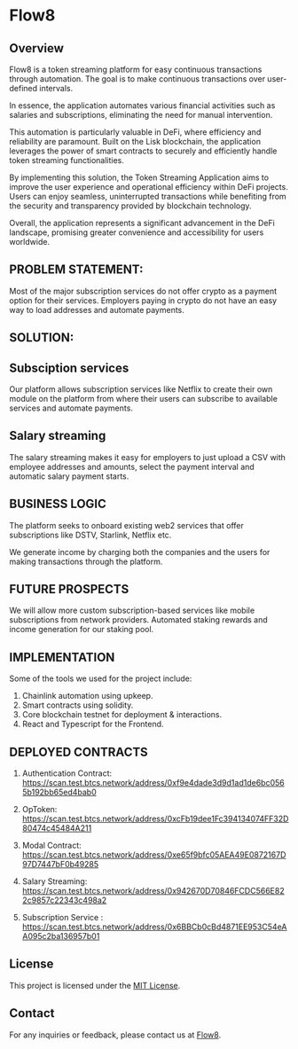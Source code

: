 # Flow8

## Overview

Flow8 is a token streaming platform for easy continuous transactions through automation. The goal is to make continuous transactions over user-defined intervals.

In essence, the application automates various financial activities such as salaries and subscriptions, eliminating the need for manual intervention.

This automation is particularly valuable in DeFi, where efficiency and reliability are paramount.
Built on the Lisk blockchain, the application leverages the power of smart contracts to securely and efficiently handle token streaming functionalities.

By implementing this solution, the Token Streaming Application aims to improve the user experience and operational efficiency within DeFi projects. Users can enjoy seamless, uninterrupted transactions while benefiting from the security and transparency provided by blockchain technology.

Overall, the application represents a significant advancement in the DeFi landscape, promising greater convenience and accessibility for users worldwide.

## PROBLEM STATEMENT:

Most of the major subscription services do not offer crypto as a payment option for their services.
Employers paying in crypto do not have an easy way to load addresses and automate payments.

## SOLUTION:

## Subsciption services

Our platform allows subscription services like Netflix to create their own module on the platform from where their users can subscribe to available services and automate payments.

## Salary streaming

The salary streaming makes it easy for employers to just upload a CSV with employee addresses and amounts, select the payment interval and automatic salary payment starts.

## BUSINESS LOGIC

The platform seeks to onboard existing web2 services that offer subscriptions like DSTV, Starlink, Netflix etc.

We generate income by charging both the companies and the users for making transactions through the platform.

## FUTURE PROSPECTS

We will allow more custom subscription-based services like mobile subscriptions from network providers.
Automated staking rewards and income generation for our staking pool.

## IMPLEMENTATION

Some of the tools we used for the project include:

1. Chainlink automation using upkeep.
2. Smart contracts using solidity.
3. Core blockchain testnet for deployment & interactions.
4. React and Typescript for the Frontend.

## DEPLOYED CONTRACTS

1. Authentication Contract: https://scan.test.btcs.network/address/0xf9e4dade3d9d1ad1de6bc0565b192bb65ed4bab0
   
2. OpToken: https://scan.test.btcs.network/address/0xcFb19dee1Fc394134074FF32D80474c45484A211

3. Modal Contract: https://scan.test.btcs.network/address/0xe65f9bfc05AEA49E0872167D97D7447bF0b49285

4. Salary Streaming: https://scan.test.btcs.network/address/0x942670D70846FCDC566E822c9857c22343c498a2

5. Subscription Service : https://scan.test.btcs.network/address/0x6BBCb0cBd4871EE953C54eAA095c2ba136957b01

## License

This project is licensed under the [MIT License](LICENSE).

## Contact

For any inquiries or feedback, please contact us at [Flow8](mailto:emmanuelomemgboji@gmail.com).
